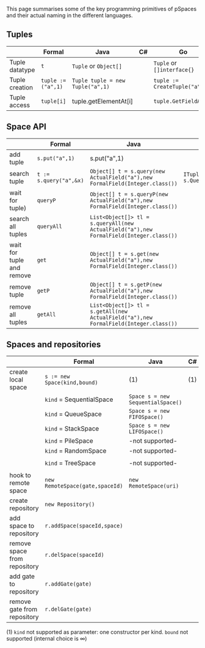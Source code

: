 This page summarises some of the key programming primitives of pSpaces and their actual naming in the different languages. 

## Tuples

| | Formal | Java | C#  | Go | Swift | TypeScript |
| - | - | - | - | - | - | - |
| Tuple datatype | `t` | `Tuple` or `Object[]` |  |  `Tuple` or `[]interface{}` | `[TemplateField]` |  |
| Tuple creation | `tuple := ("a",1)` | `Tuple tuple = new Tuple("a",1)` |  | `tuple := CreateTuple("a",1)` | `let tuple = ["a", 1]` | |
| Tuple access | `tuple[i]` | tuple.getElementAt[i] |  | `tuple.GetFieldAt(i)` | `tuple[i]` |  |  

## Space API

| | Formal | Java | C#  | Go | Swift | TypeScript |
| - | - | - | - | - | - | - |
| add tuple | `s.put("a",1)` | s.put("a",1) |  | `Put("a",1)` | `s.put(["a",1])` |  |
| search tuple | `t := s.query("a",&x)` | `Object[] t = s.query(new ActualField("a"),new FormalField(Integer.class())` | `ITuple t = s.Query("a",typeof(int));` | `t,e := s.QueryP("a",&x)` | `let t = s.query(["a",FormalTemplateField(Int.self)])` |  |
| wait for tuple) | `queryP` | `Object[] t = s.queryP(new ActualField("a"),new FormalField(Integer.class())` |  | `t,e := s.QueryP("a",&x)` | `let t = s.queryp(["a",FormalTemplateField(Int.self)])` |  |
| search all tuples | `queryAll` | `List<Object[]> tl = s.queryAll(new ActualField("a"),new FormalField(Integer.class())` |  | `tl,e := s.QueryAll("a",&x)` | `let t = s.queryAll(["a",FormalTemplateField(Int.self)])` |  |
| wait for tuple and remove | `get` | `Object[] t = s.get(new ActualField("a"),new FormalField(Integer.class())` |  | `t,e := s.Get("a",&x)` | `let t = s.get(["a",FormalTemplateField(Int.self)])` |  |
| remove tuple | `getP` | `Object[] t = s.getP(new ActualField("a"),new FormalField(Integer.class())` |  | `t,e := s.GetP("a",&x)` | `let t = s.getp(["a",FormalTemplateField(Int.self)])` |  |
| remove all tuples | `getAll` | `List<Object[]> tl = s.getAll(new ActualField("a"),new FormalField(Integer.class())` |  | `t,e := s.GetAll("a",&x)` | `let t = s.getAll(["a",FormalTemplateField(Int.self)])` |  |

## Spaces and repositories

| |  Formal | Java | C#  | Go | Swift | TypeScript |
| - | - | - | - | - | - | - |
| create local space | `s := new Space(kind,bound)` | (1)  | (1) | (1) | `let s = TupleSpace(kind)` | (1) |
| | `kind` = SequentialSpace | `Space s = new SequentialSpace()` |  |  new Space(uri) |  |  |
| | `kind` = QueueSpace      | `Space s = new FIFOSpace()` |  |  -not supported- | `let s = TupleSpace(TupleList())` |  |
| | `kind` =  StackSpace     | `Space s = new LIFOSpace()` |  | -not supported-  |  |  |
| | `kind` = PileSpace       | -not supported-  |  | -not supported-  |  |  |
| | `kind` = RandomSpace     | -not supported-  |  | -not supported-  |  |  |
| | `kind` = TreeSpace     | -not supported-  |  | -not supported-  | `let s = TupleSpace(TupleList())` |  |
| hook to remote space | `new RemoteSpace(gate,spaceId)` | `new RemoteSpace(uri)` |  | `new RemoteSpace(uri)`| `let rs = RemoteSpace(uri)` |  |
| create repository | `new Repository()` |  |  | -not supported-  | `let sr = SpaceRepository()` |  |
| add space to repository | `r.addSpace(spaceId,space)` |  |  | -not supported-  | `sr.add("id", space)` |  |
| remove space from repository  | `r.delSpace(spaceId)` |  |  | -not supported-  | `sr.remove("id")` |  |
| add gate to repository  | `r.addGate(gate)` |  |  | -not supported-  | `sr.addGate(gate)` |  |
| remove gate from repository  | `r.delGate(gate)` |  |  | -not supported-  | -not yet implemented- |  |

(1) `kind` not supported as parameter: one constructor per kind. `bound` not supported (internal choice is ∞)
